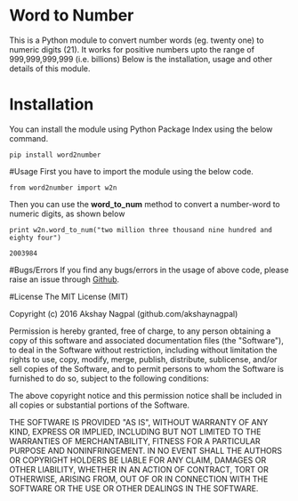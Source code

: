# Word to Number
This is a Python module to convert number words (eg. twenty one) to numeric digits (21).
It works for positive numbers upto the range of 999,999,999,999 (i.e. billions)
Below is the installation, usage and other details of this module.

# Installation
You can install the module using Python Package Index using the below command.

`pip install word2number`

#Usage
First you have to import the module using the below code.

`from word2number import w2n`

Then you can use the **word_to_num** method to convert a number-word to numeric digits, as shown below

`print w2n.word_to_num("two million three thousand nine hundred and eighty four")`

`2003984`

#Bugs/Errors
If you find any bugs/errors in the usage of above code, please raise an issue through [Github](http://github.com/akshaynagpal/w2n).

#License
The MIT License (MIT)

Copyright (c) 2016 Akshay Nagpal (github.com/akshaynagpal)

Permission is hereby granted, free of charge, to any person obtaining a copy
of this software and associated documentation files (the "Software"), to deal
in the Software without restriction, including without limitation the rights
to use, copy, modify, merge, publish, distribute, sublicense, and/or sell
copies of the Software, and to permit persons to whom the Software is
furnished to do so, subject to the following conditions:

The above copyright notice and this permission notice shall be included in all
copies or substantial portions of the Software.

THE SOFTWARE IS PROVIDED "AS IS", WITHOUT WARRANTY OF ANY KIND, EXPRESS OR
IMPLIED, INCLUDING BUT NOT LIMITED TO THE WARRANTIES OF MERCHANTABILITY,
FITNESS FOR A PARTICULAR PURPOSE AND NONINFRINGEMENT. IN NO EVENT SHALL THE
AUTHORS OR COPYRIGHT HOLDERS BE LIABLE FOR ANY CLAIM, DAMAGES OR OTHER
LIABILITY, WHETHER IN AN ACTION OF CONTRACT, TORT OR OTHERWISE, ARISING FROM,
OUT OF OR IN CONNECTION WITH THE SOFTWARE OR THE USE OR OTHER DEALINGS IN THE
SOFTWARE.